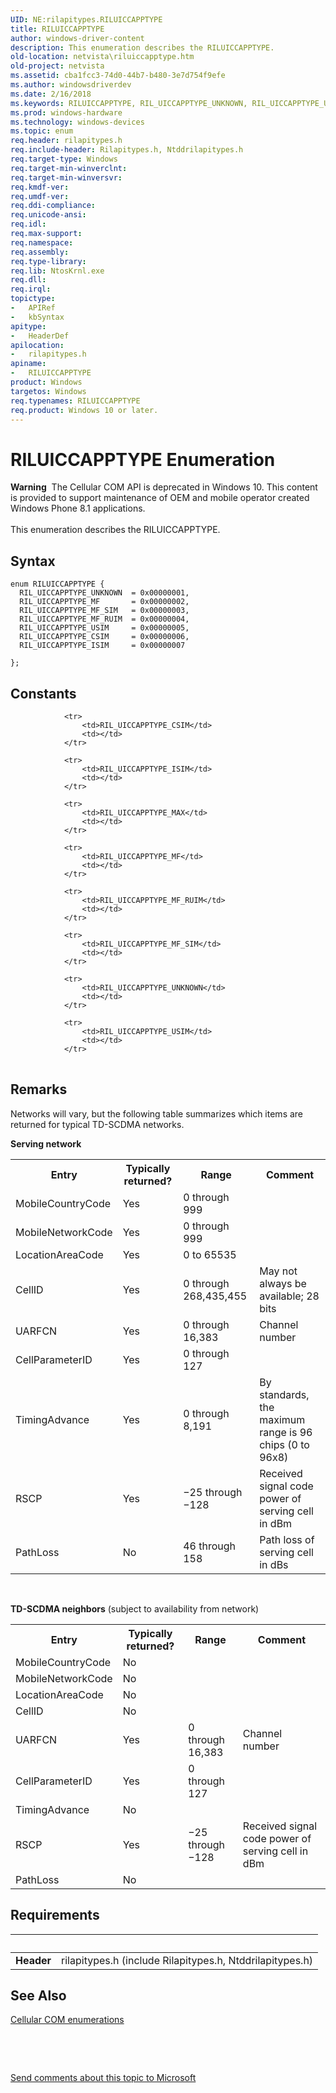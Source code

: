 ```yaml
---
UID: NE:rilapitypes.RILUICCAPPTYPE
title: RILUICCAPPTYPE
author: windows-driver-content
description: This enumeration describes the RILUICCAPPTYPE.
old-location: netvista\riluiccapptype.htm
old-project: netvista
ms.assetid: cba1fcc3-74d0-44b7-b480-3e7d754f9efe
ms.author: windowsdriverdev
ms.date: 2/16/2018
ms.keywords: RILUICCAPPTYPE, RIL_UICCAPPTYPE_UNKNOWN, RIL_UICCAPPTYPE_USIM, rilapitypes/RIL_UICCAPPTYPE_ISIM, rilapitypes/RIL_UICCAPPTYPE_MF, rilapitypes/RILUICCAPPTYPE, RILUICCAPPTYPE enumeration [Network Drivers Starting with Windows Vista], netvista.riluiccapptype, RIL_UICCAPPTYPE_MF_SIM, rilapitypes/RIL_UICCAPPTYPE_MF_SIM, RIL_UICCAPPTYPE_MF_RUIM, RIL_UICCAPPTYPE_ISIM, rilapitypes/RIL_UICCAPPTYPE_UNKNOWN, RIL_UICCAPPTYPE_MF, rilapitypes/RIL_UICCAPPTYPE_MF_RUIM, RIL_UICCAPPTYPE_CSIM, rilapitypes/RIL_UICCAPPTYPE_USIM, rilapitypes/RIL_UICCAPPTYPE_CSIM
ms.prod: windows-hardware
ms.technology: windows-devices
ms.topic: enum
req.header: rilapitypes.h
req.include-header: Rilapitypes.h, Ntddrilapitypes.h
req.target-type: Windows
req.target-min-winverclnt: 
req.target-min-winversvr: 
req.kmdf-ver: 
req.umdf-ver: 
req.ddi-compliance: 
req.unicode-ansi: 
req.idl: 
req.max-support: 
req.namespace: 
req.assembly: 
req.type-library: 
req.lib: NtosKrnl.exe
req.dll: 
req.irql: 
topictype:
-	APIRef
-	kbSyntax
apitype:
-	HeaderDef
apilocation:
-	rilapitypes.h
apiname:
-	RILUICCAPPTYPE
product: Windows
targetos: Windows
req.typenames: RILUICCAPPTYPE
req.product: Windows 10 or later.
---
```


# RILUICCAPPTYPE Enumeration
<div class="alert"><b>Warning</b>  The Cellular COM API is deprecated in Windows 10. This content is provided to support maintenance of OEM and mobile operator created Windows Phone 8.1 applications.</div><div> </div>This enumeration describes the RILUICCAPPTYPE.

## Syntax
````
enum RILUICCAPPTYPE {
  RIL_UICCAPPTYPE_UNKNOWN  = 0x00000001, 
  RIL_UICCAPPTYPE_MF       = 0x00000002, 
  RIL_UICCAPPTYPE_MF_SIM   = 0x00000003, 
  RIL_UICCAPPTYPE_MF_RUIM  = 0x00000004, 
  RIL_UICCAPPTYPE_USIM     = 0x00000005, 
  RIL_UICCAPPTYPE_CSIM     = 0x00000006, 
  RIL_UICCAPPTYPE_ISIM     = 0x00000007 

};
````

## Constants

<table>
            
                <tr>
                    <td>RIL_UICCAPPTYPE_CSIM</td>
                    <td></td>
                </tr>
            
                <tr>
                    <td>RIL_UICCAPPTYPE_ISIM</td>
                    <td></td>
                </tr>
            
                <tr>
                    <td>RIL_UICCAPPTYPE_MAX</td>
                    <td></td>
                </tr>
            
                <tr>
                    <td>RIL_UICCAPPTYPE_MF</td>
                    <td></td>
                </tr>
            
                <tr>
                    <td>RIL_UICCAPPTYPE_MF_RUIM</td>
                    <td></td>
                </tr>
            
                <tr>
                    <td>RIL_UICCAPPTYPE_MF_SIM</td>
                    <td></td>
                </tr>
            
                <tr>
                    <td>RIL_UICCAPPTYPE_UNKNOWN</td>
                    <td></td>
                </tr>
            
                <tr>
                    <td>RIL_UICCAPPTYPE_USIM</td>
                    <td></td>
                </tr>
</table>

## Remarks

Networks will vary, but the following table summarizes which items are returned for typical TD-SCDMA networks. 

<b>Serving network</b>

<table>
<tr>
<th>Entry</th>
<th>Typically returned?</th>
<th>Range</th>
<th>Comment</th>
</tr>
<tr>
<td>
MobileCountryCode

</td>
<td>
Yes

</td>
<td>
0 through 999

</td>
<td>


</td>
</tr>
<tr>
<td>
MobileNetworkCode

</td>
<td>
Yes

</td>
<td>
0 through 999

</td>
<td>


</td>
</tr>
<tr>
<td>
LocationAreaCode

</td>
<td>
Yes

</td>
<td>
0 to 65535

</td>
<td>


</td>
</tr>
<tr>
<td>
CellID

</td>
<td>
Yes

</td>
<td>
0 through 268,435,455

</td>
<td>
May not always be available; 28 bits

</td>
</tr>
<tr>
<td>
UARFCN

</td>
<td>
Yes

</td>
<td>
0 through 16,383

</td>
<td>
Channel number

</td>
</tr>
<tr>
<td>
CellParameterID

</td>
<td>
Yes

</td>
<td>
0 through 127

</td>
<td>


</td>
</tr>
<tr>
<td>
TimingAdvance

</td>
<td>
Yes

</td>
<td>
0 through 8,191

</td>
<td>
By standards, the maximum range is 96 chips (0 to 96x8)

</td>
</tr>
<tr>
<td>
RSCP

</td>
<td>
Yes

</td>
<td>
−25 through −128

</td>
<td>
Received signal code power of serving cell in dBm  

</td>
</tr>
<tr>
<td>
PathLoss

</td>
<td>
No

</td>
<td>
46 through 158

</td>
<td>
Path loss of serving cell in dBs  

</td>
</tr>
</table>
 

<b>TD-SCDMA neighbors</b> (subject to availability from network)

<table>
<tr>
<th>Entry</th>
<th>Typically returned?</th>
<th>Range</th>
<th>Comment</th>
</tr>
<tr>
<td>
MobileCountryCode

</td>
<td>
No

</td>
<td>


</td>
<td>


</td>
</tr>
<tr>
<td>
MobileNetworkCode

</td>
<td>
No

</td>
<td>


</td>
<td>


</td>
</tr>
<tr>
<td>
LocationAreaCode

</td>
<td>
No

</td>
<td>


</td>
<td>


</td>
</tr>
<tr>
<td>
CellID

</td>
<td>
No

</td>
<td>


</td>
<td>


</td>
</tr>
<tr>
<td>
UARFCN

</td>
<td>
Yes

</td>
<td>
0 through 16,383

</td>
<td>
Channel number

</td>
</tr>
<tr>
<td>
CellParameterID

</td>
<td>
Yes

</td>
<td>
0 through 127

</td>
<td>


</td>
</tr>
<tr>
<td>
TimingAdvance

</td>
<td>
No

</td>
<td>


</td>
<td>


</td>
</tr>
<tr>
<td>
RSCP

</td>
<td>
Yes

</td>
<td>
−25 through −128

</td>
<td>
Received signal code power of serving cell in dBm  

</td>
</tr>
<tr>
<td>
PathLoss

</td>
<td>
No

</td>
<td>


</td>
<td>


</td>
</tr>
</table>

## Requirements
| &nbsp; | &nbsp; |
| ---- |:---- |
| **Header** | rilapitypes.h (include Rilapitypes.h, Ntddrilapitypes.h) |

## See Also

<a href="https://msdn.microsoft.com/library/windows/hardware/dn946509">Cellular COM enumerations</a>



 

 

<a href="mailto:wsddocfb@microsoft.com?subject=Documentation%20feedback [netvista\netvista]:%20RILUICCAPPTYPE enumeration%20 RELEASE:%20(2/16/2018)&amp;body=%0A%0APRIVACY STATEMENT%0A%0AWe use your feedback to improve the documentation. We don't use your email address for any other purpose, and we'll remove your email address from our system after the issue that you're reporting is fixed. While we're working to fix this issue, we might send you an email message to ask for more info. Later, we might also send you an email message to let you know that we've addressed your feedback.%0A%0AFor more info about Microsoft's privacy policy, see http://privacy.microsoft.com/en-us/default.aspx." title="Send comments about this topic to Microsoft">Send comments about this topic to Microsoft</a>